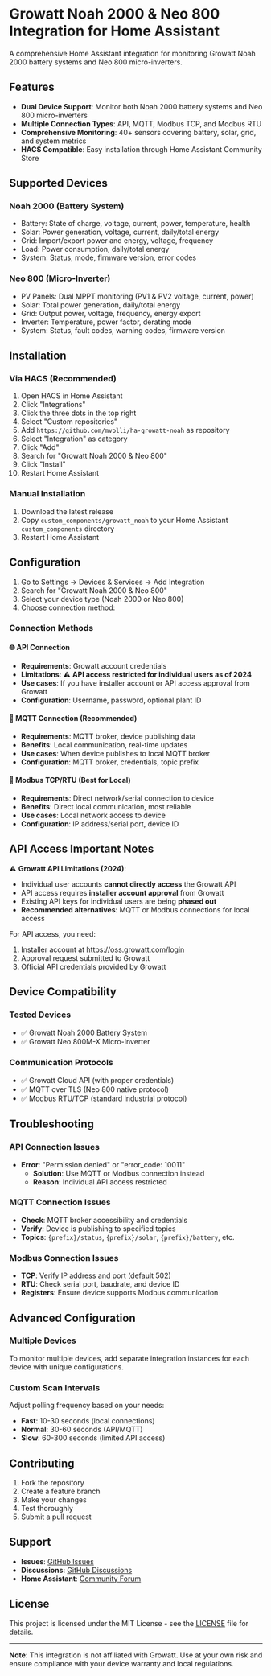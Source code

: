 # Growatt Noah 2000 & Neo 800 Integration for Home Assistant

A comprehensive Home Assistant integration for monitoring Growatt Noah 2000 battery systems and Neo 800 micro-inverters.

## Features

- **Dual Device Support**: Monitor both Noah 2000 battery systems and Neo 800 micro-inverters
- **Multiple Connection Types**: API, MQTT, Modbus TCP, and Modbus RTU
- **Comprehensive Monitoring**: 40+ sensors covering battery, solar, grid, and system metrics
- **HACS Compatible**: Easy installation through Home Assistant Community Store

## Supported Devices

### Noah 2000 (Battery System)
- Battery: State of charge, voltage, current, power, temperature, health
- Solar: Power generation, voltage, current, daily/total energy
- Grid: Import/export power and energy, voltage, frequency
- Load: Power consumption, daily/total energy
- System: Status, mode, firmware version, error codes

### Neo 800 (Micro-Inverter)
- PV Panels: Dual MPPT monitoring (PV1 & PV2 voltage, current, power)
- Solar: Total power generation, daily/total energy
- Grid: Output power, voltage, frequency, energy export
- Inverter: Temperature, power factor, derating mode
- System: Status, fault codes, warning codes, firmware version

## Installation

### Via HACS (Recommended)

1. Open HACS in Home Assistant
2. Click "Integrations"
3. Click the three dots in the top right
4. Select "Custom repositories"
5. Add `https://github.com/mvolli/ha-growatt-noah` as repository
6. Select "Integration" as category
7. Click "Add"
8. Search for "Growatt Noah 2000 & Neo 800"
9. Click "Install"
10. Restart Home Assistant

### Manual Installation

1. Download the latest release
2. Copy `custom_components/growatt_noah` to your Home Assistant `custom_components` directory
3. Restart Home Assistant

## Configuration

1. Go to Settings → Devices & Services → Add Integration
2. Search for "Growatt Noah 2000 & Neo 800"
3. Select your device type (Noah 2000 or Neo 800)
4. Choose connection method:

### Connection Methods

#### 🌐 API Connection
- **Requirements**: Growatt account credentials
- **Limitations**: ⚠️ **API access restricted for individual users as of 2024**
- **Use cases**: If you have installer account or API access approval from Growatt
- **Configuration**: Username, password, optional plant ID

#### 📡 MQTT Connection (Recommended)
- **Requirements**: MQTT broker, device publishing data
- **Benefits**: Local communication, real-time updates
- **Use cases**: When device publishes to local MQTT broker
- **Configuration**: MQTT broker, credentials, topic prefix

#### 🔌 Modbus TCP/RTU (Best for Local)
- **Requirements**: Direct network/serial connection to device
- **Benefits**: Direct local communication, most reliable
- **Use cases**: Local network access to device
- **Configuration**: IP address/serial port, device ID

## API Access Important Notes

⚠️ **Growatt API Limitations (2024)**:
- Individual user accounts **cannot directly access** the Growatt API
- API access requires **installer account approval** from Growatt
- Existing API keys for individual users are being **phased out**
- **Recommended alternatives**: MQTT or Modbus connections for local access

For API access, you need:
1. Installer account at https://oss.growatt.com/login
2. Approval request submitted to Growatt
3. Official API credentials provided by Growatt

## Device Compatibility

### Tested Devices
- ✅ Growatt Noah 2000 Battery System
- ✅ Growatt Neo 800M-X Micro-Inverter

### Communication Protocols
- ✅ Growatt Cloud API (with proper credentials)
- ✅ MQTT over TLS (Neo 800 native protocol)
- ✅ Modbus RTU/TCP (standard industrial protocol)

## Troubleshooting

### API Connection Issues
- **Error**: "Permission denied" or "error_code: 10011"
  - **Solution**: Use MQTT or Modbus connection instead
  - **Reason**: Individual API access restricted

### MQTT Connection Issues
- **Check**: MQTT broker accessibility and credentials
- **Verify**: Device is publishing to specified topics
- **Topics**: `{prefix}/status`, `{prefix}/solar`, `{prefix}/battery`, etc.

### Modbus Connection Issues
- **TCP**: Verify IP address and port (default 502)
- **RTU**: Check serial port, baudrate, and device ID
- **Registers**: Ensure device supports Modbus communication

## Advanced Configuration

### Multiple Devices
To monitor multiple devices, add separate integration instances for each device with unique configurations.

### Custom Scan Intervals
Adjust polling frequency based on your needs:
- **Fast**: 10-30 seconds (local connections)
- **Normal**: 30-60 seconds (API/MQTT)
- **Slow**: 60-300 seconds (limited API access)

## Contributing

1. Fork the repository
2. Create a feature branch
3. Make your changes
4. Test thoroughly
5. Submit a pull request

## Support

- **Issues**: [GitHub Issues](https://github.com/mvolli/ha-growatt-noah/issues)
- **Discussions**: [GitHub Discussions](https://github.com/mvolli/ha-growatt-noah/discussions)
- **Home Assistant**: [Community Forum](https://community.home-assistant.io/)

## License

This project is licensed under the MIT License - see the [LICENSE](LICENSE) file for details.

---

**Note**: This integration is not affiliated with Growatt. Use at your own risk and ensure compliance with your device warranty and local regulations.